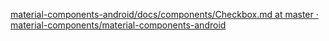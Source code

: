 [material-components-android/docs/components/Checkbox.md at master · material-components/material-components-android](https://github.com/material-components/material-components-android/blob/master/docs/components/Checkbox.md)